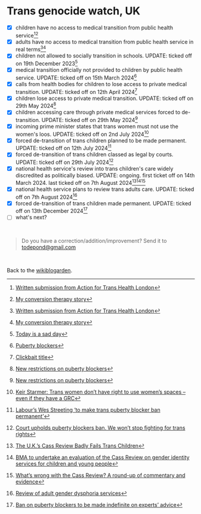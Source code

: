 # Trans genocide watch, UK

- [x] children have no access to medical transition from public health service[^times][^conversion]
- [x] adults have no access to medical transition from public health service in real terms[^times][^conversion]
- [x] children not allowed to socially transition in schools. UPDATE: ticked off on 19th December 2023[^school]
- [x] medical transition officially not provided to children by public health service. UPDATE: ticked off on 15th March 2024[^medicine]
- [x] calls from health bodies for children to lose access to private medical transition. UPDATE: ticked off on 12th April 2024[^cass]
- [x] children lose access to private medical transition. UPDATE: ticked off on 29th May 2024[^june]
- [x] children accessing care through private medical services forced to de-transition. UPDATE: ticked off on 29th May 2024[^june]
- [x] incoming prime minister states that trans women must not use the women's loos. UPDATE: ticked off on 2nd July 2024[^loo]
- [x] forced de-transition of trans children planned to be made permanent. UPDATE: ticked off on 12th July 2024[^july]
- [x] forced de-transition of trans children classed as legal by courts. UPDATE: ticked off on 29th July 2024[^legal]
- [x] national health service's review into trans children's care widely discredited as politically biased. UPDATE: ongoing. first ticket off on 14th March 2024. last ticked off on 7th August 2024[^amer][^bm][^ruth]
- [x] national health service plans to review trans adults care. UPDATE: ticked off on 7th August 2024[^adult]
- [x] forced de-transition of trans children made permanent. UPDATE: ticked off on 13th December 2024[^dec]
- [ ] what's next?

[^conversion]: [My conversion therapy story](https://www.todepond.com/wikiblogarden/health/conversion-therapy/)
[^times]: [Written submission from Action for Trans Health London](https://committees.parliament.uk/writtenevidence/104652/html/)
[^school]: [Today is a sad day](https://www.todepond.com/wikiblogarden/genocide/sad-day/)
[^medicine]: [Puberty blockers](https://www.todepond.com/wikiblogarden/genocide/blockers/)
[^cass]: [Clickbait title](https://www.todepond.com/wikiblogarden/genocide/sad-day/cass/)
[^june]: [New restrictions on puberty blockers](https://www.gov.uk/government/news/new-restrictions-on-puberty-blockers)
[^july]: [Labour’s Wes Streeting ‘to make trans puberty blocker ban permanent’](https://www.thepinknews.com/2024/07/12/wes-streeting-puberty-blockers/)
[^legal]: [Court upholds puberty blockers ban. We won’t stop fighting for trans rights](https://goodlawproject.org/update/court-upholds-puberty-blockers-ban-we-wont-stop-fighting-for-trans-rights/)
[^loo]: [Keir Starmer: Trans women don’t have right to use women’s spaces – even if they have a GRC](https://www.thepinknews.com/2024/07/02/keir-starmer-labour-trans-single-sex-spaces/)
[^amer]: [The U.K.’s Cass Review Badly Fails Trans Children](https://www.scientificamerican.com/article/the-u-k-s-cass-review-badly-fails-trans-children/)
[^bm]: [BMA to undertake an evaluation of the Cass Review on gender identity services for children and young people](https://www.bma.org.uk/bma-media-centre/bma-to-undertake-an-evaluation-of-the-cass-review-on-gender-identity-services-for-children-and-young-people)
[^ruth]: [What’s wrong with the Cass Review? A round-up of commentary and evidence](https://ruthpearce.net/2024/04/16/whats-wrong-with-the-cass-review-a-round-up-of-commentary-and-evidence/)
[^adult]: [Review of adult gender dysphoria services](https://www.england.nhs.uk/commissioning/spec-services/npc-crg/gender-dysphoria-clinical-programme/review-of-adult-gender-dysphoria-services/)
[^dec]: [Ban on puberty blockers to be made indefinite on experts’ advice](https://www.gov.uk/government/news/ban-on-puberty-blockers-to-be-made-indefinite-on-experts-advice)

<br>

> Do you have a correction/addition/improvement? Send it to todepond@gmail.com

<br>

Back to the [wikiblogarden](/wikiblogarden).

